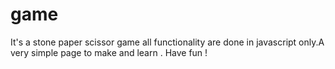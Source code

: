 # game
It's a stone paper scissor game all functionality are done in javascript only.A very simple page to make and learn .
Have fun !
